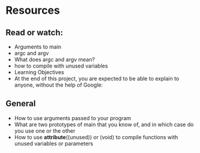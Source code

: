 # Resources
## Read or watch:

- Arguments to main
- argc and argv
- What does argc and argv mean?
- how to compile with unused variables
- Learning Objectives
- At the end of this project, you are expected to be able to explain to anyone, without the help of Google:

## General
- How to use arguments passed to your program
- What are two prototypes of main that you know of, and in which case do you use one or the other
- How to use __attribute__((unused)) or (void) to compile functions with unused variables or parameters
